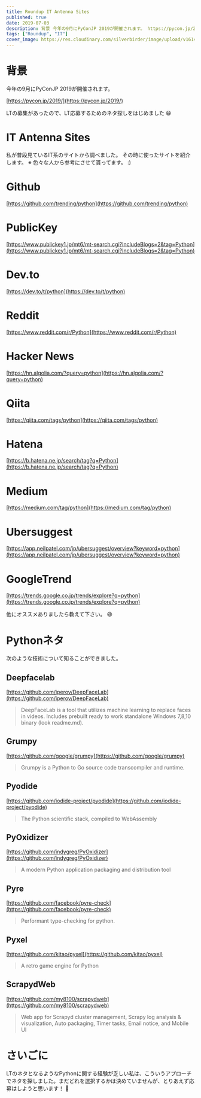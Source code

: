 ```yaml
---
title: Roundup IT Antenna Sites
published: true
date: 2019-07-03
description: 背景 今年の9月にPyConJP 2019が開催されます。 https://pycon.jp/2019/ LTの募集があったので、LT応募するためのネタ探しをはじめました
tags: ["Roundup", "IT"]
cover_image: https://res.cloudinary.com/silverbirder/image/upload/v1614412165/silver-birder.github.io/blog/photo_by_Shahadat_Shemul_on_Unsplash.jpg
---
```


<!--  TODO: TOC -->

<!-- TODO: Photo by <a href="https://unsplash.com/@shemul?utm_source=medium&utm_medium=referral">Shahadat Shemul</a> on <a href="https://unsplash.com/?utm_source=medium&utm_medium=referral">Unsplash</a> -->

# 背景
今年の9月にPyConJP 2019が開催されます。

[https://pycon.jp/2019/](https://pycon.jp/2019/)  <!--  TODO: embed  -->

LTの募集があったので、LT応募するためのネタ探しをはじめました 😄

# IT Antenna Sites
私が普段見ているIT系のサイトから調べました。
その時に使ったサイトを紹介します。
※ 色々な人から参考にさせて貰ってます。 :)

# Github

[https://github.com/trending/python](https://github.com/trending/python)  <!--  TODO: embed  -->

# PublicKey

[https://www.publickey1.jp/mt6/mt-search.cgi?IncludeBlogs=2&tag=Python](https://www.publickey1.jp/mt6/mt-search.cgi?IncludeBlogs=2&tag=Python)  <!--  TODO: embed  -->

# Dev.to

[https://dev.to/t/python](https://dev.to/t/python)  <!--  TODO: embed  -->

# Reddit

[https://www.reddit.com/r/Python](https://www.reddit.com/r/Python)  <!--  TODO: embed  -->

# Hacker News

[https://hn.algolia.com/?query=python](https://hn.algolia.com/?query=python)  <!--  TODO: embed  -->

# Qiita

[https://qiita.com/tags/python](https://qiita.com/tags/python)  <!--  TODO: embed  -->

# Hatena

[https://b.hatena.ne.jp/search/tag?q=Python](https://b.hatena.ne.jp/search/tag?q=Python)  <!--  TODO: embed  -->

# Medium

[https://medium.com/tag/python](https://medium.com/tag/python)  <!--  TODO: embed  -->

# Ubersuggest

[https://app.neilpatel.com/jp/ubersuggest/overview?keyword=python](https://app.neilpatel.com/jp/ubersuggest/overview?keyword=python)  <!--  TODO: embed  -->

# GoogleTrend

[https://trends.google.co.jp/trends/explore?q=python](https://trends.google.co.jp/trends/explore?q=python)

他にオススメありましたら教えて下さい。 😆

# Pythonネタ

次のような技術について知ることができました。

## Deepfacelab

[https://github.com/iperov/DeepFaceLab](https://github.com/iperov/DeepFaceLab)  <!--  TODO: embed  -->

> DeepFaceLab is a tool that utilizes machine learning to replace faces in videos. Includes prebuilt ready to work standalone Windows 7,8,10 binary (look readme.md).

## Grumpy

[https://github.com/google/grumpy](https://github.com/google/grumpy)  <!--  TODO: embed  -->

> Grumpy is a Python to Go source code transcompiler and runtime.

## Pyodide

[https://github.com/iodide-project/pyodide](https://github.com/iodide-project/pyodide)  <!--  TODO: embed  -->

> The Python scientific stack, compiled to WebAssembly

## PyOxidizer

[https://github.com/indygreg/PyOxidizer](https://github.com/indygreg/PyOxidizer)  <!--  TODO: embed  -->

> A modern Python application packaging and distribution tool

## Pyre

[https://github.com/facebook/pyre-check](https://github.com/facebook/pyre-check)  <!--  TODO: embed  -->

> Performant type-checking for python.

## Pyxel

[https://github.com/kitao/pyxel](https://github.com/kitao/pyxel)  <!--  TODO: embed  -->

> A retro game engine for Python

## ScrapydWeb

[https://github.com/my8100/scrapydweb](https://github.com/my8100/scrapydweb)  <!--  TODO: embed  -->

> Web app for Scrapyd cluster management, Scrapy log analysis & visualization, Auto packaging, Timer tasks, Email notice, and Mobile UI

# さいごに
LTのネタとなるようなPythonに関する経験が乏しい私は、こういうアプローチでネタを探しました。まだどれを選択するかは決めていませんが、とりあえず応募はしようと思います！ 💪
